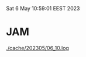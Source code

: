 Sat  6 May 10:59:01 EEST 2023
# JAM
<a href='./cache/202305/06_10.log'>./cache/202305/06_10.log</a>
